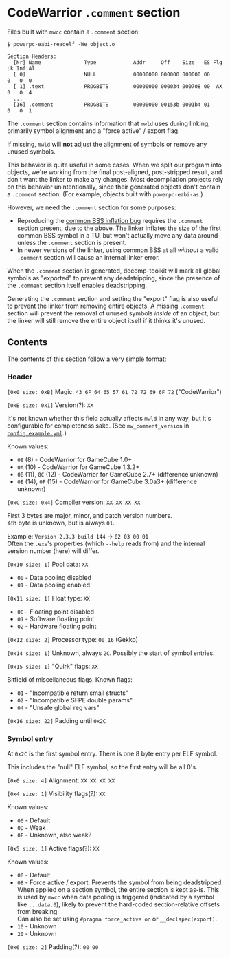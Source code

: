 # CodeWarrior `.comment` section

Files built with `mwcc` contain a `.comment` section:

```
$ powerpc-eabi-readelf -We object.o

Section Headers:
  [Nr] Name              Type            Addr     Off    Size   ES Flg Lk Inf Al
  [ 0]                   NULL            00000000 000000 000000 00      0   0  0
  [ 1] .text             PROGBITS        00000000 000034 000708 00  AX  0   0  4
  ...
  [16] .comment          PROGBITS        00000000 00153b 0001b4 01      0   0  1
```

The `.comment` section contains information that `mwld` uses during linking, primarily symbol alignment and a "force active" / export flag.

If missing, `mwld` will **not** adjust the alignment of symbols or remove any unused symbols.

This behavior is quite useful in some cases. When we split our program into objects, we're working from the final post-aligned, post-stripped result, and don't want the linker to make any changes. Most decompilation projects rely on this behavior unintentionally, since their generated objects don't contain a `.comment` section. (For example, objects built with `powerpc-eabi-as`.)

However, we need the `.comment` section for some purposes:

- Reproducing the [common BSS inflation bug](common_bss.md#inflation-bug) requires the `.comment` section present, due to the above. The linker inflates the size of the first common BSS symbol in a TU, but won't actually move any data around unless the `.comment` section is present.
- In newer versions of the linker, using common BSS at all _without_ a valid `.comment` section will cause an internal linker error.

When the `.comment` section is generated, decomp-toolkit will mark all global symbols as "exported" to prevent any deadstripping, since the presence of the `.comment` section itself enables deadstripping.

Generating the `.comment` section and setting the "export" flag is also useful to prevent the linker from removing entire objects. A missing `.comment` section will prevent the removal of unused symbols _inside_ of an object, but the linker will still remove the entire object itself if it thinks it's unused.

## Contents

The contents of this section follow a very simple format:

### Header

`[0x0 size: 0xB]` Magic: `43 6F 64 65 57 61 72 72 69 6F 72` ("CodeWarrior")  

`[0xB size: 0x1]` Version(?): `XX`

It's not known whether this field actually affects `mwld` in any way, but it's configurable for completeness sake. (See `mw_comment_version` in [`config.example.yml`](/config/GAMEID/config.example.yml).)

Known values:

- `08` (8) - CodeWarrior for GameCube 1.0+
- `0A` (10) - CodeWarrior for GameCube 1.3.2+
- `0B` (11), `0C` (12) - CodeWarrior for GameCube 2.7+ (difference unknown)
- `0E` (14), `0F` (15) - CodeWarrior for GameCube 3.0a3+ (difference unknown)

`[0xC size: 0x4]` Compiler version: `XX XX XX XX`

First 3 bytes are major, minor, and patch version numbers.  
4th byte is unknown, but is always `01`.

Example: `Version 2.3.3 build 144` -> `02 03 00 01`  
Often the `.exe`'s properties (which `--help` reads from) and the internal version number (here) will differ.

`[0x10 size: 1]` Pool data: `XX`

- `00` - Data pooling disabled
- `01` - Data pooling enabled

`[0x11 size: 1]` Float type: `XX`

- `00` - Floating point disabled
- `01` - Software floating point
- `02` - Hardware floating point

`[0x12 size: 2]` Processor type: `00 16` (Gekko)

`[0x14 size: 1]` Unknown, always `2C`. Possibly the start of symbol entries.

`[0x15 size: 1]` "Quirk" flags: `XX`

Bitfield of miscellaneous flags. Known flags:

- `01` - "Incompatible return small structs"
- `02` - "Incompatible SFPE double params"
- `04` - "Unsafe global reg vars"

`[0x16 size: 22]` Padding until `0x2C`

### Symbol entry

At `0x2C` is the first symbol entry. There is one 8 byte entry per ELF symbol.

This includes the "null" ELF symbol, so the first entry will be all 0's.

`[0x0 size: 4]` Alignment: `XX XX XX XX`

`[0x4 size: 1]` Visibility flags(?): `XX`

Known values:

- `00` - Default
- `0D` - Weak
- `0E` - Unknown, also weak?

`[0x5 size: 1]` Active flags(?): `XX`

Known values:

- `00` - Default
- `08` - Force active / export. Prevents the symbol from being deadstripped.  
  When applied on a section symbol, the entire section is kept as-is. This is used
  by `mwcc` when data pooling is triggered (indicated by a symbol like `...data.0`), likely to prevent the hard-coded section-relative offsets from breaking.  
  Can also be set using `#pragma force_active on` or `__declspec(export)`.
- `10` - Unknown
- `20` - Unknown

`[0x6 size: 2]` Padding(?): `00 00`

